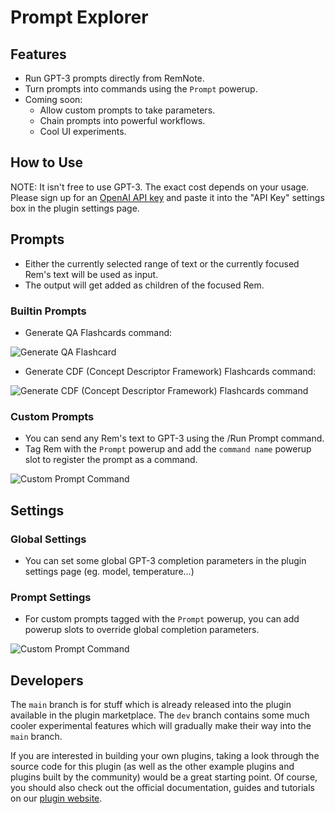 # Prompt Explorer

## Features

- Run GPT-3 prompts directly from RemNote.
- Turn prompts into commands using the `Prompt` powerup.
- Coming soon:
  - Allow custom prompts to take parameters.
  - Chain prompts into powerful workflows.
  - Cool UI experiments.

## How to Use

NOTE: It isn't free to use GPT-3. The exact cost depends on your usage. Please sign up for an [OpenAI API key](https://openai.com/api/) and paste it into the "API Key" settings box in the plugin settings page.

## Prompts

- Either the currently selected range of text or the currently focused Rem's text will be used as input.
- The output will get added as children of the focused Rem.

### Builtin Prompts

- Generate QA Flashcards command:

![Generate QA Flashcard](https://raw.githubusercontent.com/bjsi/prompt-explorer/main/img/generate-qa.gif)

- Generate CDF (Concept Descriptor Framework) Flashcards command:

![Generate CDF (Concept Descriptor Framework) Flashcards command](https://raw.githubusercontent.com/bjsi/prompt-explorer/main/img/generate-cdf.gif)

### Custom Prompts

- You can send any Rem's text to GPT-3 using the /Run Prompt command.
- Tag Rem with the `Prompt` powerup and add the `command name` powerup slot to register the prompt as a command.

![Custom Prompt Command](https://raw.githubusercontent.com/bjsi/prompt-explorer/main/img/custom-prompt-cmd.gif)

## Settings

### Global Settings

- You can set some global GPT-3 completion parameters in the plugin settings page (eg. model, temperature...)

### Prompt Settings

- For custom prompts tagged with the `Prompt` powerup, you can add powerup slots to override global completion parameters.

![Custom Prompt Command](https://raw.githubusercontent.com/bjsi/prompt-explorer/main/img/rem-params.png)

## Developers

The `main` branch is for stuff which is already released into the plugin available in the plugin marketplace. The `dev` branch contains some much cooler experimental features which will gradually make their way into the `main` branch.

If you are interested in building your own plugins, taking a look through the source code for this plugin (as well as the other example plugins and plugins built by the community) would be a great starting point. Of course, you should also check out the official documentation, guides and tutorials on our [plugin website](https://plugins.remnote.com/).
